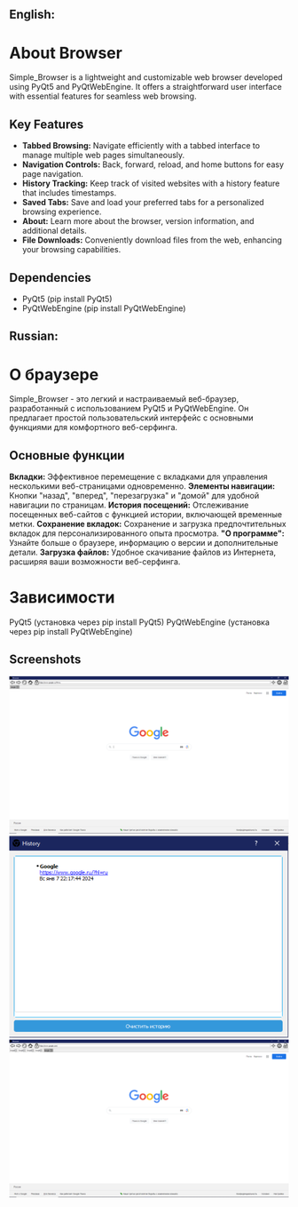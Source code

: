 ## English:
# About Browser

Simple_Browser is a lightweight and customizable web browser developed using PyQt5 and PyQtWebEngine. It offers a straightforward user interface with essential features for seamless web browsing.

## Key Features

- **Tabbed Browsing:** Navigate efficiently with a tabbed interface to manage multiple web pages simultaneously.
- **Navigation Controls:** Back, forward, reload, and home buttons for easy page navigation.
- **History Tracking:** Keep track of visited websites with a history feature that includes timestamps.
- **Saved Tabs:** Save and load your preferred tabs for a personalized browsing experience.
- **About:** Learn more about the browser, version information, and additional details.
- **File Downloads:** Conveniently download files from the web, enhancing your browsing capabilities.

## Dependencies

- PyQt5 (pip install PyQt5)
- PyQtWebEngine (pip install PyQtWebEngine)

## Russian:

# О браузере
Simple_Browser - это легкий и настраиваемый веб-браузер, разработанный с использованием PyQt5 и PyQtWebEngine. Он предлагает простой пользовательский интерфейс с основными функциями для комфортного веб-серфинга.

## Основные функции
**Вкладки:** Эффективное перемещение с вкладками для управления несколькими веб-страницами одновременно.
**Элементы навигации:** Кнопки "назад", "вперед", "перезагрузка" и "домой" для удобной навигации по страницам.
**История посещений:** Отслеживание посещенных веб-сайтов с функцией истории, включающей временные метки.
**Сохранение вкладок:** Сохранение и загрузка предпочтительных вкладок для персонализированного опыта просмотра.
**"О программе":** Узнайте больше о браузере, информацию о версии и дополнительные детали.
**Загрузка файлов:** Удобное скачивание файлов из Интернета, расширяя ваши возможности веб-серфинга.

# Зависимости

PyQt5 (установка через pip install PyQt5)
PyQtWebEngine (установка через pip install PyQtWebEngine)

## Screenshots

![image1](/screenshots/image1.PNG?raw=true "Home page")
![image2](/screenshots/image2.PNG?raw=true "History")
![image3](/screenshots/image3.PNG?raw=true "Many tabs")


